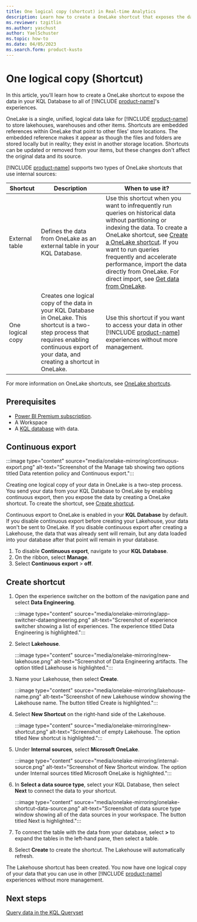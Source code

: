 ```yaml
---
title: One logical copy (shortcut) in Real-time Analytics
description: Learn how to create a OneLake shortcut that exposes the data in your KQL Database to other [!INCLUDE [product-name](../includes/product-name.md)] experiences.
ms.reviewer: tzgitlin
ms.author: yaschust
author: YaelSchuster
ms.topic: how-to
ms.date: 04/05/2023
ms.search.form: product-kusto
---
```


# One logical copy (Shortcut)

In this article, you'll learn how to create a OneLake shortcut to expose the data in your KQL Database to all of [!INCLUDE [product-name](../includes/product-name.md)]'s experiences.

OneLake is a single, unified, logical data lake for [!INCLUDE [product-name](../includes/product-name.md)] to store lakehouses, warehouses and other items. Shortcuts are embedded references within OneLake that point to other files’ store locations.  The embedded reference makes it appear as though the files and folders are stored locally but in reality; they exist in another storage location. Shortcuts can be updated or removed from your items, but these changes don't affect the original data and its source.

[!INCLUDE [product-name](../includes/product-name.md)] supports two types of OneLake shortcuts that use internal sources:

| Shortcut | Description | When to use it? |
|---------| --------- | --------- |
|External table| Defines the data from OneLake as an external table in your KQL Database. | Use this shortcut when you want to infrequently run queries on historical data without partitioning or indexing the data. To create a OneLake shortcut, see [Create a OneLake shortcut](onelake-shortcut.md). If you want to run queries frequently and accelerate performance, import the data directly from OneLake. For direct import, see [Get data from OneLake](get-data-onelake.md).
|One logical copy| Creates one logical copy of the data in your KQL Database in OneLake. This shortcut is a two-step process that requires enabling continuous export of your data, and creating a shortcut in OneLake. | Use this shortcut if you want to access your data in other [!INCLUDE [product-name](../includes/product-name.md)] experiences without more management. |

For more information on OneLake shortcuts, see [OneLake shortcuts](../onelake/onelake-shortcuts.md).

## Prerequisites

* [Power BI Premium subscription](/power-bi/enterprise/service-admin-premium-purchase).
* A Workspace
* A [KQL database](create-database.md) with data.

## Continuous export

:::image type="content" source="media/onelake-mirroring/continuous-export.png" alt-text="Screenshot of the Manage tab showing two options titled Data retention policy and Continuous export.":::

Creating one logical copy of your data in OneLake is a two-step process. You send your data from your KQL Database to OneLake by enabling continuous export, then you expose the data by creating a OneLake shortcut. To create the shortcut, see [Create shortcut](#create-shortcut).

Continuous export to OneLake is enabled in your **KQL Database** by default. If you disable continuous export before creating your Lakehouse, your data won't be sent to OneLake. If you disable continuous export after creating a Lakehouse, the data that was already sent will remain, but any data loaded into your database after that point will remain in your database.

1. To disable **Continuous export**, navigate to your **KQL Database**.
1. On the ribbon, select **Manage**.
1. Select **Continuous export** > **off**.

## Create shortcut

1. Open the experience switcher on the bottom of the navigation pane and select **Data Engineering**.

    :::image type="content" source="media/onelake-mirroring/app-switcher-dataengineering.png" alt-text="Screenshot of experience switcher showing a list of experiences. The experience titled Data Engineering is highlighted.":::

1. Select **Lakehouse**.

     :::image type="content" source="media/onelake-mirroring/new-lakehouse.png" alt-text="Screenshot of Data Engineering artifacts. The option titled Lakehouse is highlighted.":::

1. Name your Lakehouse, then select **Create**.

    :::image type="content" source="media/onelake-mirroring/lakehouse-name.png" alt-text="Screenshot of new Lakehouse window showing the Lakehouse name. The button titled Create is highlighted.":::

1. Select **New Shortcut** on the right-hand side of the Lakehouse.

    :::image type="content" source="media/onelake-mirroring/new-shortcut.png" alt-text="Screenshot of empty Lakehouse. The option titled New shortcut is highlighted.":::

1. Under **Internal sources**, select **Microsoft OneLake**.

    :::image type="content" source="media/onelake-mirroring/internal-source.png" alt-text="Screenshot of New Shortcut window. The option under Internal sources titled Microsoft OneLake is highlighted.":::

1. In **Select a data source type**, select your KQL Database, then select **Next** to connect the data to your shortcut.

    :::image type="content" source="media/onelake-mirroring/onelake-shortcut-data-source.png" alt-text="Screenshot of data source type window showing all of the data sources in your workspace. The button titled Next is highlighted.":::

1. To connect the table with the data from your database, select **>** to expand the tables in the left-hand pane, then select a table.

1. Select **Create** to create the shortcut. The Lakehouse will automatically refresh.

The Lakehouse shortcut has been created. You now have one logical copy of your data that you can use in other [!INCLUDE [product-name](../includes/product-name.md)] experiences without more management.

## Next steps

[Query data in the KQL Queryset](kusto-query-set.md)
